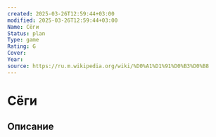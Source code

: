 ```yaml
---
created: 2025-03-26T12:59:44+03:00
modified: 2025-03-26T12:59:44+03:00
Name: Сëги
Status: plan
Type: game
Rating: G
Cover: 
Year: 
source: https://ru.m.wikipedia.org/wiki/%D0%A1%D1%91%D0%B3%D0%B8
---
```


# Сëги





## Описание


